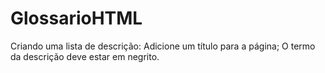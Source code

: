 # GlossarioHTML
Criando uma lista de descrição:
Adicione um título para a página;
O termo da descrição deve estar em negrito.
